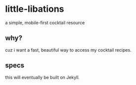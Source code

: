 # little-libations
a simple, mobile-first cocktail resource

## why?
cuz i want a fast, beautiful way to access my cocktail recipes.

## specs
this will eventually be built on Jekyll.
